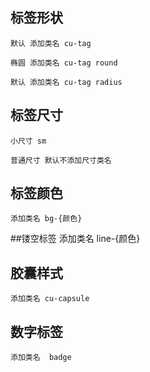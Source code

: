 ## 标签形状
    默认 添加类名 cu-tag 

    椭圆 添加类名 cu-tag round

    默认 添加类名 cu-tag radius

## 标签尺寸
    小尺寸 sm  

    普通尺寸 默认不添加尺寸类名

## 标签颜色
    添加类名 bg-{颜色}

##镂空标签
    添加类名 line-{颜色}

## 胶囊样式
    添加类名 cu-capsule
## 数字标签
    添加类名  badge